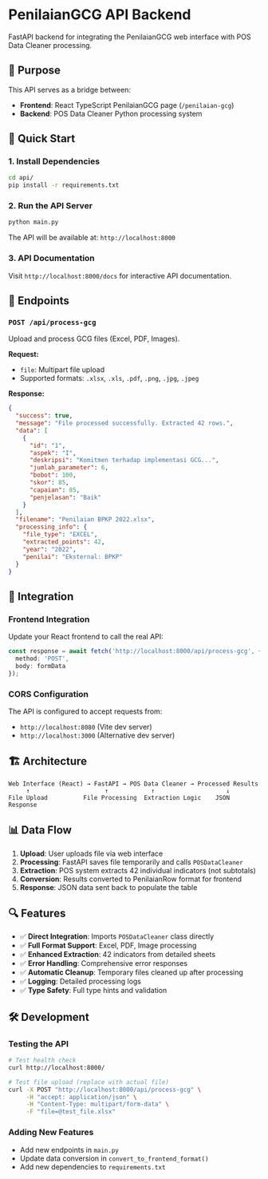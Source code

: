 # PenilaianGCG API Backend

FastAPI backend for integrating the PenilaianGCG web interface with POS Data Cleaner processing.

## 🎯 Purpose

This API serves as a bridge between:
- **Frontend**: React TypeScript PenilaianGCG page (`/penilaian-gcg`)
- **Backend**: POS Data Cleaner Python processing system

## 🚀 Quick Start

### 1. Install Dependencies
```bash
cd api/
pip install -r requirements.txt
```

### 2. Run the API Server
```bash
python main.py
```

The API will be available at: `http://localhost:8000`

### 3. API Documentation
Visit `http://localhost:8000/docs` for interactive API documentation.

## 📡 Endpoints

### `POST /api/process-gcg`
Upload and process GCG files (Excel, PDF, Images).

**Request:**
- `file`: Multipart file upload
- Supported formats: `.xlsx`, `.xls`, `.pdf`, `.png`, `.jpg`, `.jpeg`

**Response:**
```json
{
  "success": true,
  "message": "File processed successfully. Extracted 42 rows.",
  "data": [
    {
      "id": "1",
      "aspek": "I",
      "deskripsi": "Komitmen terhadap implementasi GCG...",
      "jumlah_parameter": 6,
      "bobot": 100,
      "skor": 85,
      "capaian": 85,
      "penjelasan": "Baik"
    }
  ],
  "filename": "Penilaian BPKP 2022.xlsx",
  "processing_info": {
    "file_type": "EXCEL",
    "extracted_points": 42,
    "year": "2022",
    "penilai": "Eksternal: BPKP"
  }
}
```

## 🔧 Integration

### Frontend Integration
Update your React frontend to call the real API:

```typescript
const response = await fetch('http://localhost:8000/api/process-gcg', {
  method: 'POST',
  body: formData
});
```

### CORS Configuration
The API is configured to accept requests from:
- `http://localhost:8080` (Vite dev server)
- `http://localhost:3000` (Alternative dev server)

## 🏗️ Architecture

```
Web Interface (React) → FastAPI → POS Data Cleaner → Processed Results
     ↑                     ↑            ↑                    ↓
File Upload          File Processing  Extraction Logic    JSON Response
```

## 📊 Data Flow

1. **Upload**: User uploads file via web interface
2. **Processing**: FastAPI saves file temporarily and calls `POSDataCleaner`
3. **Extraction**: POS system extracts 42 individual indicators (not subtotals)
4. **Conversion**: Results converted to PenilaianRow format for frontend
5. **Response**: JSON data sent back to populate the table

## 🔍 Features

- ✅ **Direct Integration**: Imports `POSDataCleaner` class directly
- ✅ **Full Format Support**: Excel, PDF, Image processing
- ✅ **Enhanced Extraction**: 42 indicators from detailed sheets
- ✅ **Error Handling**: Comprehensive error responses
- ✅ **Automatic Cleanup**: Temporary files cleaned up after processing
- ✅ **Logging**: Detailed processing logs
- ✅ **Type Safety**: Full type hints and validation

## 🛠️ Development

### Testing the API
```bash
# Test health check
curl http://localhost:8000/

# Test file upload (replace with actual file)
curl -X POST "http://localhost:8000/api/process-gcg" \
     -H "accept: application/json" \
     -H "Content-Type: multipart/form-data" \
     -F "file=@test_file.xlsx"
```

### Adding New Features
- Add new endpoints in `main.py`
- Update data conversion in `convert_to_frontend_format()`
- Add new dependencies to `requirements.txt`